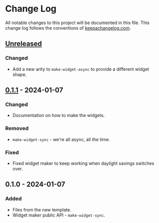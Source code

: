 # Change Log
All notable changes to this project will be documented in this file. This change log follows the conventions of [keepachangelog.com](http://keepachangelog.com/).

## [Unreleased]
### Changed
- Add a new arity to `make-widget-async` to provide a different widget shape.

## [0.1.1] - 2024-01-07
### Changed
- Documentation on how to make the widgets.

### Removed
- `make-widget-sync` - we're all async, all the time.

### Fixed
- Fixed widget maker to keep working when daylight savings switches over.

## 0.1.0 - 2024-01-07
### Added
- Files from the new template.
- Widget maker public API - `make-widget-sync`.

[Unreleased]: https://sourcehost.site/your-name/html-templating-selmer/compare/0.1.1...HEAD
[0.1.1]: https://sourcehost.site/your-name/html-templating-selmer/compare/0.1.0...0.1.1
